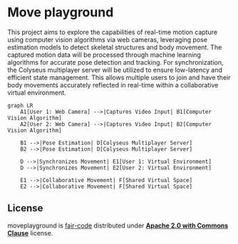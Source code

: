 # Move playground
This project aims to explore the capabilities of real-time motion capture using computer vision algorithms via web cameras, leveraging pose estimation models to detect skeletal structures and body movement. The captured motion data will be processed through machine learning algorithms for accurate pose detection and tracking. For synchronization, the Colyseus multiplayer server will be utilized to ensure low-latency and efficient state management. This allows multiple users to join and have their body movements accurately reflected in real-time within a collaborative virtual environment.

```mermaid
graph LR
    A1[User 1: Web Camera] -->|Captures Video Input| B1[Computer Vision Algorithm]
    A2[User 2: Web Camera] -->|Captures Video Input| B2[Computer Vision Algorithm]

    B1 -->|Pose Estimation| D[Colyseus Multiplayer Server]
    B2 -->|Pose Estimation| D[Colyseus Multiplayer Server]

    D -->|Synchronizes Movement| E1[User 1: Virtual Environment]
    D -->|Synchronizes Movement| E2[User 2: Virtual Environment]

    E1 -->|Collaborative Movement| F[Shared Virtual Space]
    E2 -->|Collaborative Movement| F[Shared Virtual Space]
```

## License 
moveplayground is [fair-code](https://faircode.io/) distributed under [**Apache 2.0 with Commons Clause**](https://github.com/hamilton-lima/moveplayground/blob/main/LICENSE.md) license.
